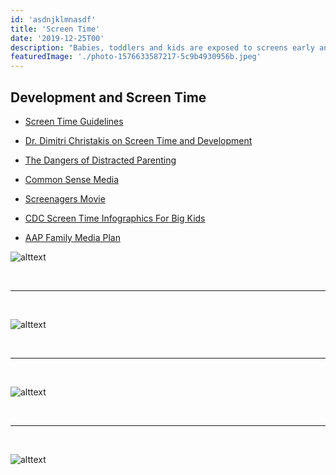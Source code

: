 ```yaml
---
id: 'asdnjklmnasdf'
title: 'Screen Time'
date: '2019-12-25T00'
description: "Babies, toddlers and kids are exposed to screens early and often, and I'm concerned that this is negatively affecting their growth, development, attention span, and sleep. It also affects their relationships with loved ones and their ability to interact with their peers."
featuredImage: './photo-1576633587217-5c9b4930956b.jpeg'
---
```


## Development and Screen Time

* [Screen Time Guidelines](https://www.chop.edu/news/health-tip/screen-time-know-your-child-s-limits)

* [Dr. Dimitri Christakis on Screen Time and Development](https://www.youtube.com/watch?v=BoT7qH_uVNo)

* [The Dangers of Distracted Parenting](https://www.theatlantic.com/magazine/archive/2018/07/the-dangers-of-distracted-parenting/561752/)

* [Common Sense Media](https://www.commonsensemedia.org/)

* [Screenagers Movie](https://www.screenagersmovie.com/)

* [CDC Screen Time Infographics For Big Kids](https://www.cdc.gov/nccdphp/dnpao/multimedia/infographics/getmoving.html)

* [AAP Family Media Plan](https://www.healthychildren.org/English/media/Pages/default.aspx)

![alttext](https://www.cdc.gov/nccdphp/dnpao/multimedia/infographics/images/getmoving_8-10.png)

<br/>

---

<br/>

![alttext](https://www.cdc.gov/nccdphp/dnpao/multimedia/infographics/images/getmoving_11-14.png)

<br/>

---

<br/>

![alttext](https://www.cdc.gov/nccdphp/dnpao/multimedia/infographics/images/getmoving_15-18.png)

<br/>

---

<br/>

![alttext](https://blog.chocchildrens.org/wp-content/uploads/2016/12/Screen-time-graphic-768x1015.jpg)
